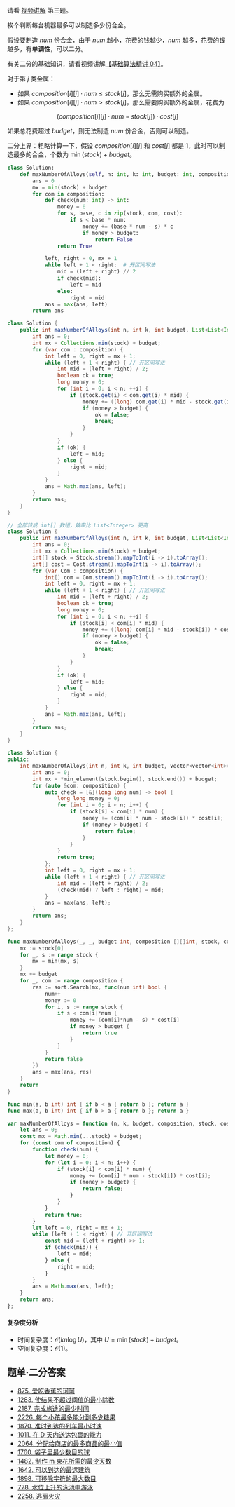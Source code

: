 请看 [视频讲解](https://b23.tv/PDz9NBA) 第三题。

挨个判断每台机器最多可以制造多少份合金。

假设要制造 $\textit{num}$ 份合金，由于 $\textit{num}$ 越小，花费的钱越少，$\textit{num}$ 越多，花费的钱越多，有**单调性**，可以二分。

有关二分的基础知识，请看视频讲解[【基础算法精讲 04】](https://b23.tv/CBJnyNJ)。

对于第 $j$ 类金属：

- 如果 $\textit{composition}[i][j]\cdot \textit{num} \le \textit{stock}[j]$，那么无需购买额外的金属。
- 如果 $\textit{composition}[i][j]\cdot \textit{num} > \textit{stock}[j]$，那么需要购买额外的金属，花费为

$$
(\textit{composition}[i][j]\cdot \textit{num} - \textit{stock}[j])\cdot \textit{cost}[j]
$$

如果总花费超过 $\textit{budget}$，则无法制造 $\textit{num}$ 份合金，否则可以制造。

二分上界：粗略计算一下，假设 $\textit{composition}[i][j]$ 和 $\textit{cost}[j]$ 都是 $1$，此时可以制造最多的合金，个数为 $\min(\textit{stock}) + \textit{budget}$。

```py [sol-Python3]
class Solution:
    def maxNumberOfAlloys(self, n: int, k: int, budget: int, composition: List[List[int]], stock: List[int], cost: List[int]) -> int:
        ans = 0
        mx = min(stock) + budget
        for com in composition:
            def check(num: int) -> int:
                money = 0
                for s, base, c in zip(stock, com, cost):
                    if s < base * num:
                        money += (base * num - s) * c
                        if money > budget:
                            return False
                return True

            left, right = 0, mx + 1
            while left + 1 < right:  # 开区间写法
                mid = (left + right) // 2
                if check(mid):
                    left = mid
                else:
                    right = mid
            ans = max(ans, left)
        return ans
```

```java [sol-Java]
class Solution {
    public int maxNumberOfAlloys(int n, int k, int budget, List<List<Integer>> composition, List<Integer> stock, List<Integer> cost) {
        int ans = 0;
        int mx = Collections.min(stock) + budget;
        for (var com : composition) {
            int left = 0, right = mx + 1;
            while (left + 1 < right) { // 开区间写法
                int mid = (left + right) / 2;
                boolean ok = true;
                long money = 0;
                for (int i = 0; i < n; ++i) {
                    if (stock.get(i) < com.get(i) * mid) {
                        money += ((long) com.get(i) * mid - stock.get(i)) * cost.get(i);
                        if (money > budget) {
                            ok = false;
                            break;
                        }
                    }
                }
                if (ok) {
                    left = mid;
                } else {
                    right = mid;
                }
            }
            ans = Math.max(ans, left);
        }
        return ans;
    }
}
```

```java [sol-Java 数组优化]
// 全部转成 int[] 数组，效率比 List<Integer> 更高
class Solution {
    public int maxNumberOfAlloys(int n, int k, int budget, List<List<Integer>> composition, List<Integer> Stock, List<Integer> Cost) {
        int ans = 0;
        int mx = Collections.min(Stock) + budget;
        int[] stock = Stock.stream().mapToInt(i -> i).toArray();
        int[] cost = Cost.stream().mapToInt(i -> i).toArray();
        for (var Com : composition) {
            int[] com = Com.stream().mapToInt(i -> i).toArray();
            int left = 0, right = mx + 1;
            while (left + 1 < right) { // 开区间写法
                int mid = (left + right) / 2;
                boolean ok = true;
                long money = 0;
                for (int i = 0; i < n; ++i) {
                    if (stock[i] < com[i] * mid) {
                        money += ((long) com[i] * mid - stock[i]) * cost[i];
                        if (money > budget) {
                            ok = false;
                            break;
                        }
                    }
                }
                if (ok) {
                    left = mid;
                } else {
                    right = mid;
                }
            }
            ans = Math.max(ans, left);
        }
        return ans;
    }
}
```

```cpp [sol-C++]
class Solution {
public:
    int maxNumberOfAlloys(int n, int k, int budget, vector<vector<int>> &composition, vector<int> &stock, vector<int> &cost) {
        int ans = 0;
        int mx = *min_element(stock.begin(), stock.end()) + budget;
        for (auto &com: composition) {
            auto check = [&](long long num) -> bool {
                long long money = 0;
                for (int i = 0; i < n; i++) {
                    if (stock[i] < com[i] * num) {
                        money += (com[i] * num - stock[i]) * cost[i];
                        if (money > budget) {
                            return false;
                        }
                    }
                }
                return true;
            };
            int left = 0, right = mx + 1;
            while (left + 1 < right) { // 开区间写法
                int mid = (left + right) / 2;
                (check(mid) ? left : right) = mid;
            }
            ans = max(ans, left);
        }
        return ans;
    }
};
```

```go [sol-Go]
func maxNumberOfAlloys(_, _, budget int, composition [][]int, stock, cost []int) (ans int) {
	mx := stock[0]
	for _, s := range stock {
		mx = min(mx, s)
	}
	mx += budget
	for _, com := range composition {
		res := sort.Search(mx, func(num int) bool {
			num++
			money := 0
			for i, s := range stock {
				if s < com[i]*num {
					money += (com[i]*num - s) * cost[i]
					if money > budget {
						return true
					}
				}
			}
			return false
		})
		ans = max(ans, res)
	}
	return
}

func min(a, b int) int { if b < a { return b }; return a }
func max(a, b int) int { if b > a { return b }; return a }
```

```js [sol-JavaScript]
var maxNumberOfAlloys = function (n, k, budget, composition, stock, cost) {
    let ans = 0;
    const mx = Math.min(...stock) + budget;
    for (const com of composition) {
        function check(num) {
            let money = 0;
            for (let i = 0; i < n; i++) {
                if (stock[i] < com[i] * num) {
                    money += (com[i] * num - stock[i]) * cost[i];
                    if (money > budget) {
                        return false;
                    }
                }
            }
            return true;
        }
        let left = 0, right = mx + 1;
        while (left + 1 < right) { // 开区间写法
            const mid = (left + right) >> 1;
            if (check(mid)) {
                left = mid;
            } else {
                right = mid;
            }
        }
        ans = Math.max(ans, left);
    }
    return ans;
};
```

#### 复杂度分析

- 时间复杂度：$\mathcal{O}(kn\log U)$，其中 $U=\min(\textit{stock}) + \textit{budget}$。
- 空间复杂度：$\mathcal{O}(1)$。

## 题单·二分答案

- [875. 爱吃香蕉的珂珂](https://leetcode.cn/problems/koko-eating-bananas/)
- [1283. 使结果不超过阈值的最小除数](https://leetcode.cn/problems/find-the-smallest-divisor-given-a-threshold/)
- [2187. 完成旅途的最少时间](https://leetcode.cn/problems/minimum-time-to-complete-trips/)
- [2226. 每个小孩最多能分到多少糖果](https://leetcode.cn/problems/maximum-candies-allocated-to-k-children/)
- [1870. 准时到达的列车最小时速](https://leetcode.cn/problems/minimum-speed-to-arrive-on-time/)
- [1011. 在 D 天内送达包裹的能力](https://leetcode.cn/problems/capacity-to-ship-packages-within-d-days/)
- [2064. 分配给商店的最多商品的最小值](https://leetcode.cn/problems/minimized-maximum-of-products-distributed-to-any-store/)
- [1760. 袋子里最少数目的球](https://leetcode.cn/problems/minimum-limit-of-balls-in-a-bag/)
- [1482. 制作 m 束花所需的最少天数](https://leetcode.cn/problems/minimum-number-of-days-to-make-m-bouquets/)
- [1642. 可以到达的最远建筑](https://leetcode.cn/problems/furthest-building-you-can-reach/)
- [1898. 可移除字符的最大数目](https://leetcode.cn/problems/maximum-number-of-removable-characters/)
- [778. 水位上升的泳池中游泳](https://leetcode.cn/problems/swim-in-rising-water/)
- [2258. 逃离火灾](https://leetcode.cn/problems/escape-the-spreading-fire/)

